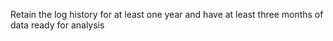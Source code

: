 Retain the log history for at least one year and have at least three months of data ready for analysis